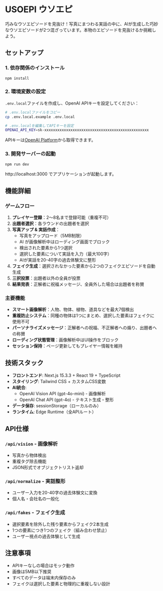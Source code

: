 # USOEPI ウソエピ

巧みなウソエピソードを見抜け！写真にまつわる実話の中に、AIが生成した巧妙なウソエピソードが2つ混ざっています。本物のエピソードを見抜けるか挑戦しよう。

## セットアップ

### 1. 依存関係のインストール

```bash
npm install
```

### 2. 環境変数の設定

`.env.local`ファイルを作成し、OpenAI APIキーを設定してください：

```bash
# .env.localファイルをコピー
cp .env.local.example .env.local

# .env.localを編集してAPIキーを設定
OPENAI_API_KEY=sk-xxxxxxxxxxxxxxxxxxxxxxxxxxxxxxxxxxxxxxxxxxxxxxxx
```

APIキーは[OpenAI Platform](https://platform.openai.com/api-keys)から取得できます。

### 3. 開発サーバーの起動

```bash
npm run dev
```

http://localhost:3000 でアプリケーションが起動します。

## 機能詳細

### ゲームフロー
1. **プレイヤー登録**：2〜8名まで登録可能（重複不可）
2. **出題者選択**：各ラウンドの出題者を選択
3. **写真アップ & 実話作成**：
   - 写真をアップロード（5MB制限）
   - AI が画像解析中はローディング画面でブロック
   - 検出された要素から1つ選択
   - 選択した要素について実話を入力（最大100字）
   - AIが実話を20-40字の過去体験文に整形
4. **フェイク生成**：選択されなかった要素から2つのフェイクエピソードを自動生成
5. **三択投票**：出題者以外の全員が投票
6. **結果発表**：正解者に祝福メッセージ、全員外した場合は出題者を称賛

### 主要機能
- **スマート画像解析**：人物、物体、植物、道具などを最大7個検出
- **重複防止システム**：同種の物体は1つにまとめ、選択した要素はフェイクに使用不可
- **パーソナライズメッセージ**：正解者への祝福、不正解者への煽り、出題者への称賛
- **ローディング状態管理**：画像解析中はUI操作をブロック
- **セッション保持**：ページ更新してもプレイヤー情報を維持

## 技術スタック

- **フロントエンド**: Next.js 15.3.3 + React 19 + TypeScript
- **スタイリング**: Tailwind CSS + カスタムCSS変数
- **AI統合**: 
  - OpenAI Vision API (gpt-4o-mini) - 画像解析
  - OpenAI Chat API (gpt-4o) - テキスト生成・整形
- **データ保存**: sessionStorage（ローカルのみ）
- **ランタイム**: Edge Runtime（全APIルート）

## API仕様

### `/api/vision` - 画像解析
- 写真から物体検出
- 重複タグ除去機能
- JSON形式でオブジェクトリスト返却

### `/api/normalize` - 実話整形  
- ユーザー入力を20-40字の過去体験文に変換
- 個人名・会社名の一般化

### `/api/fakes` - フェイク生成
- 選択要素を除外した残り要素からフェイク2本生成
- 1つの要素につき1つのフェイク（組み合わせ禁止）
- ユーザー視点の過去体験として生成

## 注意事項

- APIキーなしの場合はモック動作
- 画像は5MB以下推奨
- すべてのデータは端末内保存のみ
- フェイクは選択した要素と物理的に重複しない設計